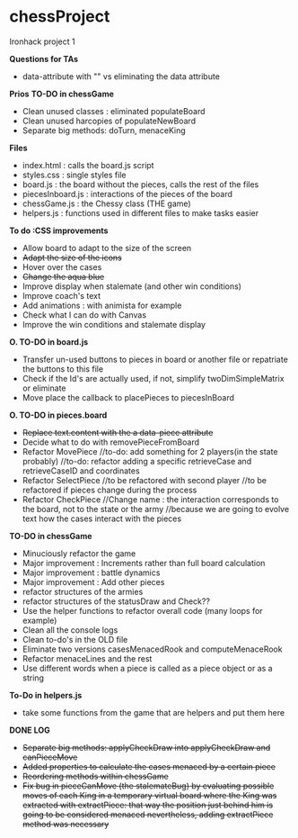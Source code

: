 # chessProject
Ironhack project 1

**Questions for TAs**
- data-attribute with "" vs eliminating the data attribute

**Prios**
**TO-DO in chessGame**
- Clean unused classes : eliminated populateBoard
- Clean unused harcopies of populateNewBoard
- Separate big methods: doTurn, menaceKing

**Files**
- index.html : calls the board.js script
- styles.css : single styles file
- board.js : the board without the pieces, calls the rest of the files
- piecesInboard.js : interactions of the pieces of the board
- chessGame.js : the Chessy class (THE game)
- helpers.js : functions used in different files to make tasks easier

**To do :CSS improvements**
- Allow board to adapt to the size of the screen
- ~~Adapt the size of the icons~~
- Hover over the cases
- ~~Change the aqua blue~~
- Improve display when stalemate (and other win conditions)
- Improve coach's text
- Add animations : with animista for example
- Check what I can do with Canvas
- Improve the win conditions and stalemate display

**O. TO-DO in board.js**
- Transfer un-used buttons to pieces in board or another file or repatriate the buttons to this file
- Check if the Id's are actually used, if not, simplify twoDimSimpleMatrix or eliminate
- Move place the callback to placePieces to piecesInBoard

**O. TO-DO in pieces.board**
- ~~Replace text.content with the a data-piece attribute~~
- Decide what to do with removePieceFromBoard
- Refactor MovePiece
    //to-do: add something for 2 players(in the state probably)
    //to-do: refactor adding a specific retrieveCase and retrieveCaseID and coordinates
- Refactor SelectPiece
    //to be refactored with second player
    //to be refactored if pieces change during the process
- Refactor CheckPiece
    //Change name : the interaction corresponds to the board, not to the state or the army
    //because we are going to evolve text how the cases interact with the pieces
    
**TO-DO in chessGame**
- Minuciously refactor the game
- Major improvement : Increments rather than full board calculation
- Major improvement : battle dynamics
- Major improvement : Add other pieces
- refactor structures of the armies
- refactor structures of the statusDraw and Check??
- Use the helper functions to refactor overall code (many loops for example)
- Clean all the console logs
- Clean to-do's in the OLD file
- Eliminate two versions casesMenacedRook and computeMenaceRook
- Refactor menaceLines and the rest
- Use different words when a piece is called as a piece object or as a string

**To-Do in helpers.js**
- take some functions from the game that are helpers and put them here


**DONE LOG**
- ~~Separate big methods: applyCheckDraw into applyCheckDraw and canPieceMove~~
- ~~Added properties to calculate the cases menaced by a certain piece~~
- ~~Reordering methods within chessGame~~
- ~~Fix bug in pieceCanMove (the stalemateBug) by evaluating possible moves of each King in a temporary virtual board where the King was extracted with extractPiece: that way the position just behind him is going to be considered menaced nevertheless, adding extractPiece method was necessary~~
